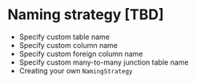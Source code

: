 # Naming strategy [TBD]

* Specify custom table name
* Specify custom column name
* Specify custom foreign column name
* Specify custom many-to-many junction table name
* Creating your own `NamingStrategy`